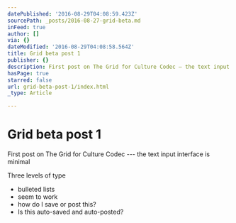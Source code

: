 ```yaml
---
datePublished: '2016-08-29T04:08:59.423Z'
sourcePath: _posts/2016-08-27-grid-beta.md
inFeed: true
author: []
via: {}
dateModified: '2016-08-29T04:08:58.564Z'
title: Grid beta post 1
publisher: {}
description: First post on The Grid for Culture Codec — the text input interface is minimal
hasPage: true
starred: false
url: grid-beta-post-1/index.html
_type: Article

---
```

# Grid beta post 1

First post on The Grid for Culture Codec --- the text input interface is minimal

Three levels of type

* bulleted lists
* seem to work
* how do I save or post this?
* Is this auto-saved and auto-posted?